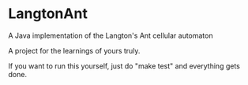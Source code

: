 # LangtonAnt
A Java implementation of the Langton's Ant cellular automaton

A project for the learnings of yours truly.

If you want to run this yourself, just do "make test" and everything gets done.
